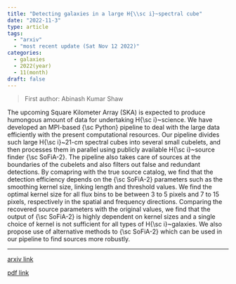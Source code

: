 ```yaml
---
title: "Detecting galaxies in a large H{\\sc i}~spectral cube"
date: "2022-11-3"
type: article
tags:
  - "arxiv"
  - "most recent update (Sat Nov 12 2022)"
categories:
  - galaxies
  - 2022(year)
  - 11(month)
draft: false
---
```


> First author: Abinash Kumar Shaw

 The upcoming Square Kilometer Array (SKA) is expected to produce humongous
amount of data for undertaking H{\sc i}~science. We have developed an MPI-based
{\sc Python} pipeline to deal with the large data efficiently with the present
computational resources. Our pipeline divides such large H{\sc i}~21-cm
spectral cubes into several small cubelets, and then processes them in parallel
using publicly available H{\sc i}~source finder {\sc SoFiA-$2$}. The pipeline
also takes care of sources at the boundaries of the cubelets and also filters
out false and redundant detections. By comapring with the true source catalog,
we find that the detection efficiency depends on the {\sc SoFiA-$2$} parameters
such as the smoothing kernel size, linking length and threshold values. We find
the optimal kernel size for all flux bins to be between $3$ to $5$ pixels and
$7$ to $15$ pixels, respectively in the spatial and frequency directions.
Comparing the recovered source parameters with the original values, we find
that the output of {\sc SoFiA-$2$} is highly dependent on kernel sizes and a
single choice of kernel is not sufficient for all types of H{\sc i}~galaxies.
We also propose use of alternative methods to {\sc SoFiA-$2$} which can be used
in our pipeline to find sources more robustly.

---
[arxiv link](http://arxiv.org/abs/2211.02041v1)

[pdf link](http://arxiv.org/pdf/2211.02041v1)